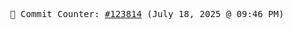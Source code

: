 <p align="center">
    <samp>
        📮 Commit Counter: <a href="https://github.com/Javascript-void0/Javascript-void0/commits/main">#123814</a> (July 18, 2025 @ 09:46 PM)
    </samp>
</p>
